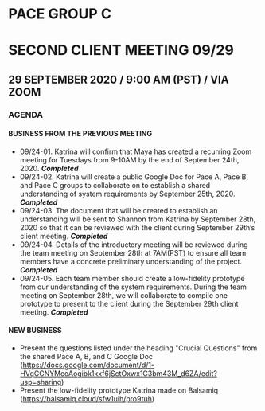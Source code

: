 # PACE GROUP C
# SECOND CLIENT MEETING 09/29

## 29 SEPTEMBER 2020 / 9:00 AM (PST) / VIA ZOOM

### AGENDA

#### BUSINESS FROM THE PREVIOUS MEETING
- 09/24-01. Katrina will confirm that Maya has created a recurring Zoom meeting for Tuesdays from 9-10AM by the end of September 24th, 2020. ***Completed***
- 09/24-02. Katrina will create a public Google Doc for Pace A, Pace B, and Pace C groups to collaborate on to establish a shared understanding of system requirements by September 25th, 2020. ***Completed***
- 09/24-03. The document that will be created to establish an understanding will be sent to Shannon from Katrina by September 28th, 2020 so that it can be reviewed with the client during September 29th’s client meeting. ***Completed***
- 09/24-04. Details of the introductory meeting will be reviewed during the team meeting on September 28th at 7AM(PST) to ensure all team members have a concrete preliminary understanding of the project. ***Completed***
- 09/24-05. Each team member should create a low-fidelity prototype from our understanding of the system requirements. During the team meeting on September 28th, we will collaborate to compile one prototype to present to the client during the September 29th client meeting. ***Completed***

#### NEW BUSINESS
- Present the questions listed under the heading "Crucial Questions" from the shared Pace A, B, and C Google Doc (https://docs.google.com/document/d/1-HVqCCNYMcoAogibk1kxf6jSctOxwx1C3bm43M_d6ZA/edit?usp=sharing)
- Present the low-fidelity prototype Katrina made on Balsamiq (https://balsamiq.cloud/sfw1uih/pro9tuh)
